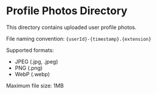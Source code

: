 # Profile Photos Directory

This directory contains uploaded user profile photos.

File naming convention: `{userId}-{timestamp}.{extension}`

Supported formats:
- JPEG (.jpg, .jpeg)
- PNG (.png)
- WebP (.webp)

Maximum file size: 1MB
